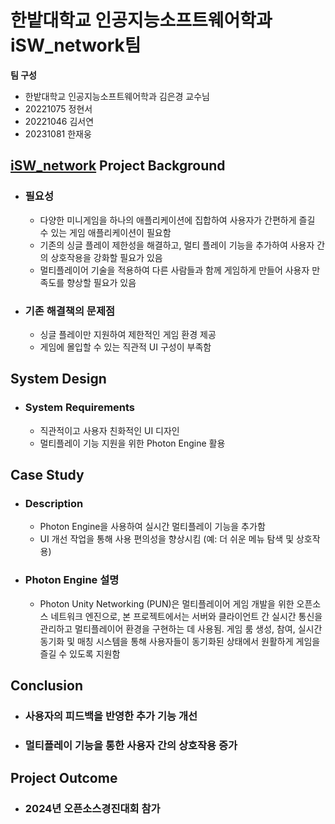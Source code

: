 # 한밭대학교 인공지능소프트웨어학과 iSW_network팀

**팀 구성**
- 한밭대학교 인공지능소프트웨어학과 김은경 교수님
- 20221075 정현서
- 20221046 김서연
- 20231081 한재웅

## <u>iSW_network</u> Project Background
- ### 필요성
  - 다양한 미니게임을 하나의 애플리케이션에 집합하여 사용자가 간편하게 즐길 수 있는 게임 애플리케이션이 필요함
  - 기존의 싱글 플레이 제한성을 해결하고, 멀티 플레이 기능을 추가하여 사용자 간의 상호작용을 강화할 필요가 있음
  - 멀티플레이어 기술을 적용하여 다른 사람들과 함께 게임하게 만들어 사용자 만족도를 향상할 필요가 있음

- ### 기존 해결책의 문제점
  - 싱글 플레이만 지원하여 제한적인 게임 환경 제공
  - 게임에 몰입할 수 있는 직관적 UI 구성이 부족함

## System Design
  - ### System Requirements
    - 직관적이고 사용자 친화적인 UI 디자인
    - 멀티플레이 기능 지원을 위한 Photon Engine 활용

## Case Study
  - ### Description
    - Photon Engine을 사용하여 실시간 멀티플레이 기능을 추가함
    - UI 개선 작업을 통해 사용 편의성을 향상시킴 (예: 더 쉬운 메뉴 탐색 및 상호작용)
  - ### Photon Engine 설명
    - Photon Unity Networking (PUN)은 멀티플레이어 게임 개발을 위한 오픈소스 네트워크 엔진으로, 본 프로젝트에서는 서버와 클라이언트 간 실시간 통신을 관리하고 멀티플레이어 환경을 구현하는 데 사용됨. 게임 룸 생성, 참여, 실시간 동기화 및 매칭 시스템을 통해 사용자들이 동기화된 상태에서 원활하게 게임을 즐길 수 있도록 지원함

## Conclusion
  - ### 사용자의 피드백을 반영한 추가 기능 개선
  - ### 멀티플레이 기능을 통한 사용자 간의 상호작용 증가

## Project Outcome
  - ### 2024년 오픈소스경진대회 참가


